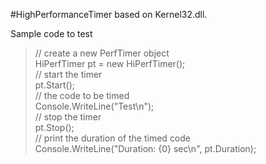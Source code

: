 #HighPerformanceTimer based on Kernel32.dll.

Sample code to test  

> // create a new PerfTimer object  
> HiPerfTimer pt = new HiPerfTimer();                      
> // start the timer    
> pt.Start();  
> // the code to be timed                                                
> Console.WriteLine("Test\n");                              
> // stop the timer  
> pt.Stop();  
> // print the duration of the timed code                                                 
> Console.WriteLine("Duration: {0} sec\n", pt.Duration);   
